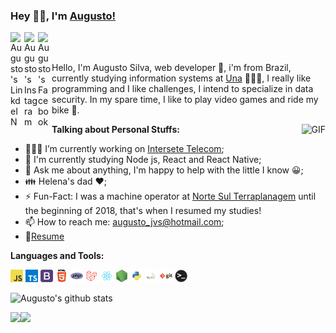 ### Hey 👋🏽, I'm [Augusto!](https://github.com/Augustojvs) 

<a href="https://www.linkedin.com/in/augustojvs/">
  <img align="left" alt="Augusto's LinkdeIN" width="22px" src="https://cdn.jsdelivr.net/npm/simple-icons@v3/icons/linkedin.svg" />
</a>
<a href="https://www.instagram.com/augusto_jvs/">
  <img align="left" alt="Augusto's Instagram" width="22px" src="https://cdn.jsdelivr.net/npm/simple-icons@v3/icons/instagram.svg" />
</a>
<a href="https://www.facebook.com/augustojvs/">
  <img align="left" alt="Augusto's Facebook" width="22px" src="https://cdn.jsdelivr.net/npm/simple-icons@v3/icons/facebook.svg" />
</a>

<br />
<br />

Hello, I'm Augusto Silva, web developer 🚀, i'm from Brazil, currently studying information systems at [Una](https://www.una.br/) 👨🏽‍💻, I really like programming and I like challenges, I intend to specialize in data security. In my spare time, I like to play video games and ride my bike 🚴.

  <img align="right" alt="GIF" src="https://media.giphy.com/media/gG6OcTSRWaSis/giphy.gif" />
  
**Talking about Personal Stuffs:**

- 👨🏽‍💻 I’m currently working on [Intersete Telecom](http://www.intersete.com.br/);
- 🌱 I'm currently studying Node js, React and React Native; 
- 💬 Ask me about anything, I'm happy to help with the little I know 😀;
- 👪 Helena's dad ❤️;
- ⚡️ Fun-Fact: I was a machine operator at [Norte Sul Terraplanagem](http://nortesuloc.com.br/site/) until the beginning of 2018, that's when I resumed my studies!
- 📫 How to reach me: augusto_jvs@hotmail.com;
- 📝[Resume](https://drive.google.com/file/d/18xsBsaT10pjS_45b9h9EtK3pfF7H_9hH/view?usp=sharing)

**Languages and Tools:**  

<code><img height="20" src="https://raw.githubusercontent.com/github/explore/80688e429a7d4ef2fca1e82350fe8e3517d3494d/topics/javascript/javascript.png"></code>
<code><img height="20" src="https://raw.githubusercontent.com/github/explore/80688e429a7d4ef2fca1e82350fe8e3517d3494d/topics/typescript/typescript.png"></code>
<code><img height="20" src="https://raw.githubusercontent.com/github/explore/80688e429a7d4ef2fca1e82350fe8e3517d3494d/topics/bootstrap/bootstrap.png"></code>
<code><img height="20" src="https://raw.githubusercontent.com/github/explore/80688e429a7d4ef2fca1e82350fe8e3517d3494d/topics/html/html.png"></code>
<code><img height="20" src="https://raw.githubusercontent.com/github/explore/80688e429a7d4ef2fca1e82350fe8e3517d3494d/topics/php/php.png"></code>
<code><img height="20" src="https://raw.githubusercontent.com/github/explore/80688e429a7d4ef2fca1e82350fe8e3517d3494d/topics/laravel/laravel.png"></code>
<code><img height="20" src="https://raw.githubusercontent.com/github/explore/80688e429a7d4ef2fca1e82350fe8e3517d3494d/topics/react/react.png"></code>
<code><img height="20" src="https://raw.githubusercontent.com/github/explore/80688e429a7d4ef2fca1e82350fe8e3517d3494d/topics/nodejs/nodejs.png"></code>
<code><img height="20" src="https://raw.githubusercontent.com/github/explore/80688e429a7d4ef2fca1e82350fe8e3517d3494d/topics/python/python.png"></code>
<code><img height="20" src="https://raw.githubusercontent.com/github/explore/80688e429a7d4ef2fca1e82350fe8e3517d3494d/topics/mysql/mysql.png"></code>
<code><img height="20" src="https://raw.githubusercontent.com/github/explore/80688e429a7d4ef2fca1e82350fe8e3517d3494d/topics/git/git.png"></code>
<code><img height="20" src="https://raw.githubusercontent.com/github/explore/80688e429a7d4ef2fca1e82350fe8e3517d3494d/topics/terminal/terminal.png"></code>



![Augusto's github stats](https://github-readme-stats.vercel.app/api?username=Augustojvs&show_icons=true&hide_border=true)


<a href="https://github.com/Augustojvs/NextLevelWeek01">
  <img align="left" src="https://github-readme-stats.vercel.app/api/pin/?username=Augustojvs&repo=NextLevelWeek01" />
</a>

<a href="https://github.com/Augustojvs/NLW-6-Together">
  <img align="left" src="https://github-readme-stats.vercel.app/api/pin/?username=Augustojvs&repo=NLW-6-Together" />
</a>


